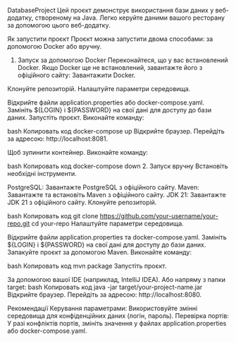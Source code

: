 DatabaseProject
Цей проєкт демонструє використання бази даних у веб-додатку, створеному на Java.
Легко керуйте даними вашого ресторану за допомогою цього веб-додатку.

Як запустити проєкт
Проєкт можна запустити двома способами: за допомогою Docker або вручну.

1. Запуск за допомогою Docker
Переконайтеся, що у вас встановлений Docker.
Якщо Docker ще не встановлений, завантажте його з офіційного сайту:
Завантажити Docker.

Клонуйте репозиторій.
Налаштуйте параметри середовища.

Відкрийте файли application.properties або docker-compose.yaml.
Замініть ${LOGIN} і ${PASSWORD} на свої дані для доступу до бази даних.
Запустіть проєкт.
Виконайте команду:

bash
Копировать код
docker-compose up
Відкрийте браузер.
Перейдіть за адресою:
http://localhost:8081.

Щоб зупинити контейнер.
Виконайте команду:

bash
Копировать код
docker-compose down
2. Запуск вручну
Встановіть необхідні інструменти.

PostgreSQL:
Завантажте PostgreSQL з офіційного сайту.
Maven:
Завантажте та встановіть Maven з офіційного сайту.
JDK 21:
Завантажте JDK 21 з офіційного сайту.
Клонуйте репозиторій.

bash
Копировать код
git clone https://github.com/your-username/your-repo.git
cd your-repo
Налаштуйте параметри середовища.

Відкрийте файли application.properties та docker-compose.yaml.
Замініть ${LOGIN} і ${PASSWORD} на свої дані для доступу до бази даних.
Запакуйте проєкт за допомогою Maven.
Виконайте команду:

bash
Копировать код
mvn package
Запустіть проєкт.

За допомогою вашої IDE (наприклад, IntelliJ IDEA).
Або напряму з папки target:
bash
Копировать код
java -jar target/your-project-name.jar
Відкрийте браузер.
Перейдіть за адресою:
http://localhost:8080.

Рекомендації
Керування параметрами:
Використовуйте змінні середовища для конфіденційних даних (логін, пароль).
Перевірка портів:
У разі конфліктів портів, змініть значення у файлах application.properties або docker-compose.yaml.
